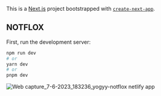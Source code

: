 This is a [Next.js](https://nextjs.org/) project bootstrapped with [`create-next-app`](https://github.com/vercel/next.js/tree/canary/packages/create-next-app).

## NOTFLOX

First, run the development server:

```bash
npm run dev
# or
yarn dev
# or
pnpm dev
```

![Web capture_7-6-2023_183236_yogyy-notflox netlify app](https://github.com/yogyy/Netflix-Movie-App/assets/62535762/196ac50a-1fc0-4173-a1ec-136b75b0f2bc)
